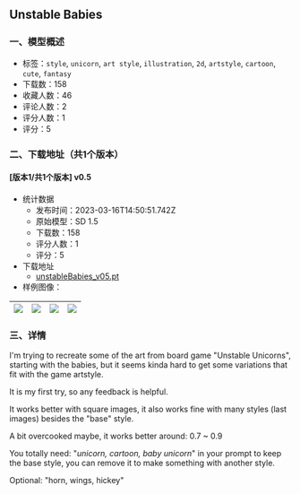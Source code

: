 ## Unstable Babies
### 一、模型概述

- 标签：`style`, `unicorn`, `art style`, `illustration`, `2d`, `artstyle`, `cartoon`, `cute`, `fantasy`
- 下载数：158
- 收藏人数：46
- 评论人数：2
- 评分人数：1
- 评分：5

### 二、下载地址（共1个版本）

#### [版本1/共1个版本] v0.5

- 统计数据
  - 发布时间：2023-03-16T14:50:51.742Z
  - 原始模型：SD 1.5
  - 下载数：158
  - 评分人数：1
  - 评分：5
- 下载地址
  - [unstableBabies_v05.pt](https://civitai.com/api/download/models/24097)
- 样例图像：

| <img src="https://image.civitai.com/xG1nkqKTMzGDvpLrqFT7WA/508c203d-5fed-46e5-cfaf-458de0041000/width=450/261888.jpeg" /> | <img src="https://image.civitai.com/xG1nkqKTMzGDvpLrqFT7WA/6773a14f-ecf4-4b92-ae00-b596b7499700/width=450/261894.jpeg" /> | <img src="https://image.civitai.com/xG1nkqKTMzGDvpLrqFT7WA/46348c50-3b83-450b-eabe-eb31262bb000/width=450/261890.jpeg" /> | <img src="https://image.civitai.com/xG1nkqKTMzGDvpLrqFT7WA/0ba60819-6e13-48cc-a6d4-fa6485286800/width=450/261889.jpeg" /> |
| ---- | ---- | ---- | ---- |


### 三、详情
<p>I'm trying to recreate some of the art from board game "Unstable Unicorns", starting with the babies, but it seems kinda hard to get some variations that fit with the game artstyle.</p><p>It is my first try, so any feedback is helpful.</p><p>It works better with square images, it also works fine with many styles (last images) besides the "base" style.</p><p></p><p>A bit overcooked maybe, it works better around: 0.7 ~ 0.9</p><p>You totally need: "<em>unicorn, cartoon, baby unicorn</em>" in your prompt to keep the base style, you can remove it to make something with another style.</p><p></p><p>Optional: "horn, wings, hickey"</p>